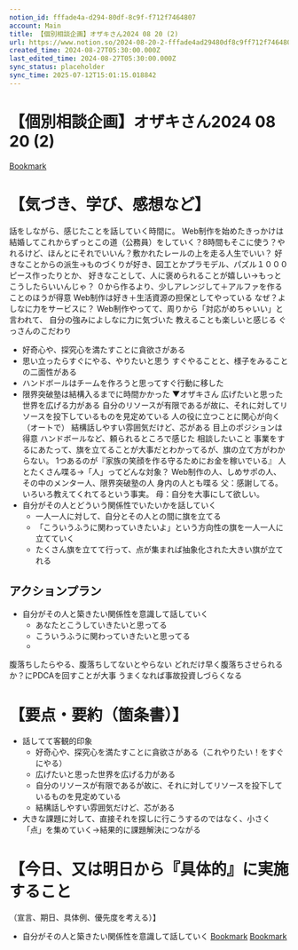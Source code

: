 ```yaml
---
notion_id: fffade4a-d294-80df-8c9f-f712f7464807
account: Main
title: 【個別相談企画】オザキさん2024 08 20 (2)
url: https://www.notion.so/2024-08-20-2-fffade4ad29480df8c9ff712f7464807
created_time: 2024-08-27T05:30:00.000Z
last_edited_time: 2024-08-27T05:30:00.000Z
sync_status: placeholder
sync_time: 2025-07-12T15:01:15.018842
---
```

# 【個別相談企画】オザキさん2024 08 20 (2)

[Bookmark](https://www.youtube.com/watch?v=aMxtGmKDFNU)
# 【気づき、学び、感想など】
話をしながら、感じたことを話していく時間に。
Web制作を始めたきっかけは結婚してこれからずっとこの道（公務員）をしていく？8時間もそこに使う？やれるけど、ほんとにそれでいいん？敷かれたレールの上を走る人生でいい？
好きなことからの派生→ものづくりが好き、図工とかプラモデル、パズル１０００ピース作ったりとか、
好きなことして、人に褒められることが嬉しい→もっとこうしたらいいんじゃ？
０から作るより、少しアレンジして＋アルファを作ることのほうが得意
Web制作は好き＋生活資源の担保としてやっている
なぜ？よしなに力をサービスに？
Web制作やってて、周りから「対応がめちゃいい」と言われて、
自分の強みによしなに力に気づいた
教えることも楽しいと感じる
ぐっさんのこだわり
- 好奇心や、探究心を満たすことに貪欲さがある
- 思い立ったらすぐにやる、やりたいと思う
すぐやることと、様子をみることの二面性がある
- ハンドボールはチームを作ろうと思ってすぐ行動に移した
- 限界突破塾は結構入るまでに時間かかった
▼オザキさん
広げたいと思った世界を広げる力がある
自分のリソースが有限であるが故に、それに対してリソースを投下しているものを見定めている
人の役に立つことに関心が向く（オートで）
結構話しやすい雰囲気だけど、芯がある
目上のポジションは得意
ハンドボールなど、頼られるところで感じた
相談したいこと
事業をするにあたって、旗を立てることが大事だとわかってるが、旗の立て方がわからない。
1つあるのが『家族の笑顔を作る守るためにお金を稼いでいる』
人とたくさん喋る→「人」ってどんな対象？
Web制作の人、しめサポの人、その中のメンター人、限界突破塾の人
身内の人とも喋る
父：感謝してる。いろいろ教えてくれてるという事実。
母：自分を大事にして欲しい。
- 自分がその人とどういう関係性でいたいかを話していく
  - 一人一人に対して、自分とその人との間に旗を立てる
  - 「こういうふうに関わっていきたいよ」という方向性の旗を一人一人に立てていく
  - たくさん旗を立てて行って、点が集まれば抽象化された大きい旗が立てれる
## アクションプラン
- 自分がその人と築きたい関係性を意識して話していく
  - あなたとこうしていきたいと思ってる
  - こういうふうに関わっていきたいと思ってる
  - 
腹落ちしたらやる、腹落ちしてないとやらない
どれだけ早く腹落ちさせられるか？にPDCAを回すことが大事
うまくなれば事故投資しづらくなる
# 【要点・要約（箇条書）】
- 話してて客観的印象
  - 好奇心や、探究心を満たすことに貪欲さがある（これやりたい！をすぐにやる）
  - 広げたいと思った世界を広げる力がある
  - 自分のリソースが有限であるが故に、それに対してリソースを投下しているものを見定めている
  - 結構話しやすい雰囲気だけど、芯がある
- 大きな課題に対して、直接それを探しに行こうするのではなく、小さく「点」を集めていく→結果的に課題解決につながる
# 【今日、又は明日から『具体的』に実施すること
（宣言、期日、具体例、優先度を考える）】
- 自分がその人と築きたい関係性を意識して話していく
[Bookmark](https://youtu.be/zp7cUBITWHo?si=3fGShXAcmWKzyO13)
[Bookmark](https://youtu.be/t17MEbVj4II?si=Ah8918qPi05ftRiN)